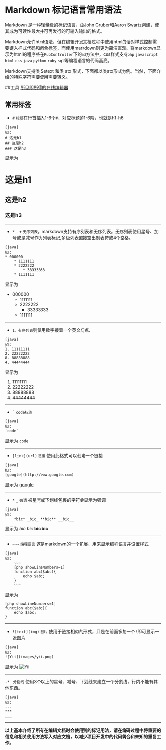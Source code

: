 # Markdown 标记语言常用语法

Markdown 是一种轻量级的标记语言，由John Gruber和Aaron Swartz创建，使其成为可读性最大并可再发行的可输入输出的格式。

Markdown允许html语法，但在编辑开发文档过程中使用html的话对样式控制需要键入样式代码和闭合标签，而使用markdown则更为简洁直观。将markdown显示为html的程序些在`PubController`下的`md`方法中，css样式支持`php`  `javascript` `html` `css` `java` `python` `ruby` `sql`等编程语言的代码高亮。

Markdown支持类 Setext 和类 atx 形式，下面都以类atx形式为例。当然，下面介绍的特殊字符需要使用需要转义。

##工具
[所见即所得的在线编辑器](http://markable.in/editor/)

## 常用标签

* `#` `标题`在行首插入1-6个`#`，对应标题的1-6阶，也就是h1-h6 
~~~
[java]
如：
# 这是h1
## 这是h2
### 这是h3
~~~
显示为

# 这是h1
## 这是h2
### 这是h3

---

* `*` `-` `+` `无序列表`。markdown支持有序列表和无序列表。无序列表使用星号、加号或是减号作为列表标记,多级列表直接空出制表符或4个空格。
~~~
[java]
如：
* 000000
	* 1111111
	* 2222222
		* 33333333
	* 1111111
~~~
显示为

* 000000
	* 1111111
	* 2222222
		* 33333333
	* 1111111
	
---

* `1.` `有序列表`则使用数字接着一个英文句点.
~~~
[java]
如：
1. 11111111
2. 22222222
8. 88888888
4. 44444444
~~~

显示为

1. 11111111
2. 22222222
8. 88888888
4. 44444444

---

* <code>`</code> <code>code标签</code> 
~~~
[java]
如：
`code`
~~~
显示为
`code`

---

* `[link](url)` `链接` 使用此格式可以创建一个链接 
~~~
[java]
如：
[google](http://www.google.com)
~~~
显示为
[google](http://www.google.com)

---

* `*` `_` `强调` 被星号或下划线包裹的字符会显示为强调 
~~~
[java]
如：
	*bic* _bic_ **bic** __bic__
~~~
显示为
*bic* _bic_ **bic** __bic__

---

* `~~~` `编程语言` 这是markdown的一个扩展，用来显示编程语言并设置样式 
~~~
[java]
如：
	~~~
	[php showLineNumbers=1]
	function abc($abc){
		echo $abc;
	}
	~~~
~~~
显示为
~~~
[php showLineNumbers=1]
function abc($abc){
	echo $abc;
}
~~~

---

* `![text](img)` `图片` 使用于链接相似的形式，只是在前面多加一个`!`即可显示一张图片
~~~
[java]
如：
![Yii](images/yii.png)
~~~
显示为
![Yii](images/yii.png)

---
`-*_` `分割线` 使用3个以上的星号、减号、下划线来建立一个分割线，行内不能有其他东西。
~~~
[java]
如：
---
***
___
~~~

---

**以上基本介绍了所有在编辑文档时会使用到的标记用法，请在编码过程中将重要的信息和相关使用方法写入对应文档，以减少项目开发中的代码耦合和未知的重复工作。**